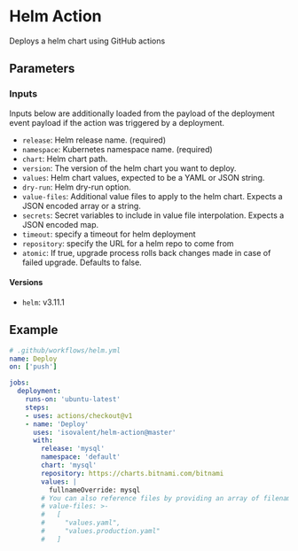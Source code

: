 # Helm Action

Deploys a helm chart using GitHub actions
## Parameters

### Inputs

Inputs below are additionally loaded from the payload of the deployment event
payload if the action was triggered by a deployment.

- `release`: Helm release name. (required)
- `namespace`: Kubernetes namespace name. (required)
- `chart`: Helm chart path.
- `version`: The version of the helm chart you want to deploy.
- `values`: Helm chart values, expected to be a YAML or JSON string.
- `dry-run`: Helm dry-run option.
- `value-files`: Additional value files to apply to the helm chart. Expects a
  JSON encoded array or a string.
- `secrets`: Secret variables to include in value file interpolation. Expects a
  JSON encoded map.
- `timeout`: specify a timeout for helm deployment
- `repository`: specify the URL for a helm repo to come from
- `atomic`: If true, upgrade process rolls back changes made in case of failed upgrade. Defaults to false.


#### Versions

- `helm`: v3.11.1

## Example

```yaml
# .github/workflows/helm.yml
name: Deploy
on: ['push']

jobs:
  deployment:
    runs-on: 'ubuntu-latest'
    steps:
    - uses: actions/checkout@v1
    - name: 'Deploy'
      uses: 'isovalent/helm-action@master'
      with:
        release: 'mysql'
        namespace: 'default'
        chart: 'mysql'
        repository: https://charts.bitnami.com/bitnami
        values: |
          fullnameOverride: mysql
        # You can also reference files by providing an array of filenames
        # value-files: >-
        #   [
        #     "values.yaml",
        #     "values.production.yaml"
        #   ]
```
